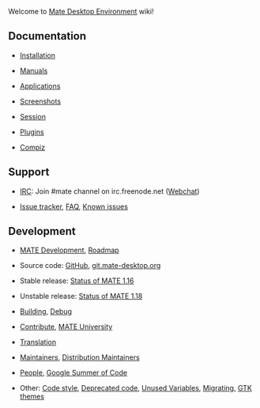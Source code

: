 Welcome to [Mate Desktop Environment](http://www.mate-desktop.org/) wiki!

## Documentation

  * [Installation](./pages/download.md)

  * [Manuals](./pages/docs.md)

  * [Applications](./pages/applications.md)

  * [Screenshots](./pages/screenshots.md)

  * [Session](./pages/session.md)

  * [Plugins](./pages/plugins.md)

  * [Compiz](./pages/compiz.md)

## Support

  * [IRC](./pages/irc.md): Join #mate channel on irc.freenode.net ([Webchat](http://webchat.freenode.net?randomnick=1&channels=mate&prompt=1))

  * [Issue tracker](https://github.com/mate-desktop/), [FAQ](./pages/faq.md), [Known issues](./pages/known_issues.md)

## Development

  * [MATE Development](./pages/dev-doc.md), [Roadmap](./pages/roadmap.md)

  * Source code: [GitHub](https://github.com/mate-desktop/), [git.mate-desktop.org](http://git.mate-desktop.org/)

  * Stable release: [Status of MATE 1.16](./pages/status-1.16.md)

  * Unstable release: [Status of MATE 1.18](./pages/status-1.18.md)

  * [Building](./pages/building.md), [Debug](./pages/debug.md)

  * [Contribute](./pages/contribute.md), [MATE University](./pages/university.md)

  * [Translation](./pages/translation.md)

  * [Maintainers](./pages/maintainers.md), [Distribution Maintainers](./pages/distributions.md)

  * [People](./pages/users.md), [Google Summer of Code](./pages/gsoc.md)

  * Other: [Code style](./pages/code_style.md), [Deprecated code](./pages/deprecated_code.md), [Unused Variables](./pages/unused_variables.md), [Migrating](./pages/migrating.md), [GTK themes](./pages/gtk_themes.md)
